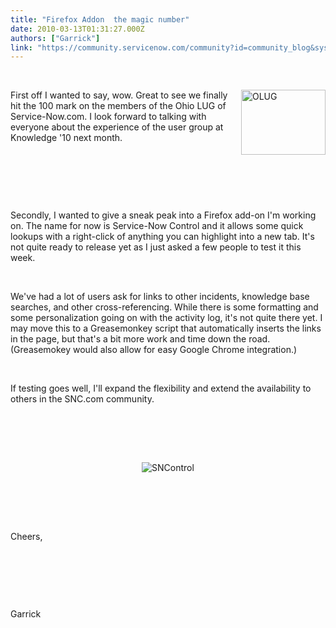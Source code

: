 ```yaml
---
title: "Firefox Addon  the magic number"
date: 2010-03-13T01:31:27.000Z
authors: ["Garrick"]
link: "https://community.servicenow.com/community?id=community_blog&sys_id=697c62e1dbd0dbc01dcaf3231f961928"
---
```

<p><br /><p class="style1"><img src="http://lh6.ggpht.com/_AJEJQ1NIAFA/S2suvoEERCI/AAAAAAAAAJY/-NlpJCDO71Y/OLUG.png" alt="OLUG" width="135" height="104" align="right" />First off I wanted to say, wow. Great to see we finally hit the 100 mark on the members of the Ohio LUG of Service-Now.com. I look forward to talking with everyone about the experience of the user group at Knowledge '10 next month.</p><br /><p align="right" class="style1">&nbsp;</p><br /><p class="style1">Secondly, I wanted to give a sneak peak into a Firefox add-on I'm working on. The name for now is Service-Now Control and it allows some quick lookups with a right-click of anything you can highlight into a new tab. It's not quite ready to release yet as I just asked a few people to test it this week.</p><br /><p class="style1">We've had a lot of users ask for links to other incidents, knowledge base searches, and other cross-referencing. While there is some formatting and some personalization going on with the activity log, it's not quite there yet. I may move this to a Greasemonkey script that automatically inserts the links in the page, but that's a bit more work and time down the road. (Greasemokey would also allow for easy Google Chrome integration.)</p><br /><p class="style1">If testing goes well, I'll expand the flexibility and extend the availability to others in the SNC.com community.</p><br /><p class="style1">&nbsp;</p><br /><div align="center"><img src="http://lh4.ggpht.com/_AJEJQ1NIAFA/S5qTWT-4ysI/AAAAAAAAALQ/4TNCxH6selE/Service-Now%20Control.png" alt="SNControl" /></div><br /><p>&nbsp;</p><br /><p class="style1">Cheers,</p><br /><p class="style1">&nbsp;</p><br /><p class="style1">Garrick</p><br /><br /></p>